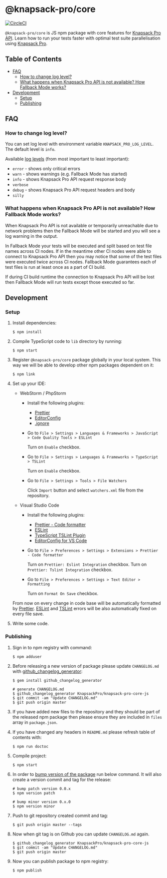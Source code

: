 # @knapsack-pro/core

[![CircleCI](https://circleci.com/gh/KnapsackPro/knapsack-pro-core-js.svg?style=svg)](https://circleci.com/gh/KnapsackPro/knapsack-pro-core-js)

`@knapsack-pro/core` is JS npm package with core features for [Knapsack Pro API](https://docs.knapsackpro.com/api/).
Learn how to run your tests faster with optimal test suite parallelisation using [Knapsack Pro](https://knapsackpro.com).

<!-- START doctoc generated TOC please keep comment here to allow auto update -->
<!-- DON'T EDIT THIS SECTION, INSTEAD RE-RUN doctoc TO UPDATE -->

## Table of Contents

- [FAQ](#faq)
  - [How to change log level?](#how-to-change-log-level)
  - [What happens when Knapsack Pro API is not available? How Fallback Mode works?](#what-happens-when-knapsack-pro-api-is-not-available-how-fallback-mode-works)
- [Development](#development)
  - [Setup](#setup)
  - [Publishing](#publishing)

<!-- END doctoc generated TOC please keep comment here to allow auto update -->

## FAQ

### How to change log level?

You can set log level with environment variable `KNAPSACK_PRO_LOG_LEVEL`.
The default level is `info`.

Available [log levels](https://github.com/winstonjs/winston#logging) (from most important to least important):

- `error` - shows only critical errors
- `warn` - shows warnings (e.g. Fallback Mode has started)
- `info` - shows Knapsack Pro API request response body
- `verbose`
- `debug` - shows Knapsack Pro API request headers and body
- `silly`

### What happens when Knapsack Pro API is not available? How Fallback Mode works?

When Knapsack Pro API is not available or temporarily unreachable due to network problems then the Fallback Mode will be started and you will see a log warning in the output.

In Fallback Mode your tests will be executed and split based on test file names across CI nodes. If in the meantime other CI nodes were able to connect to Knapsack Pro API then you may notice that some of the test files were executed twice across CI nodes. Fallback Mode guarantees each of test files is run at least once as a part of CI build.

If during CI build runtime the connection to Knapsack Pro API will be lost then Fallback Mode will run tests except those executed so far.

## Development

### Setup

1. Install dependencies:

   ```
   $ npm install
   ```

2. Compile TypeScript code to `lib` directory by running:

   ```
   $ npm start
   ```

3. Register `@knapsack-pro/core` package globally in your local system. This way we will be able to develop other npm packages dependent on it:

   ```
   $ npm link
   ```

4. Set up your IDE:

   - WebStorm / PhpStorm

     - Install the following plugins:

       - [Prettier](https://plugins.jetbrains.com/plugin/10456-prettier)
       - [EditorConfig](https://plugins.jetbrains.com/plugin/7294-editorconfig)
       - [.ignore](https://plugins.jetbrains.com/plugin/7495--ignore)

     - Go to `File > Settings > Languages & Frameworks > JavaScript > Code Quality Tools > ESLint`

       Turn on `Enable` checkbox.

     - Go to `File > Settings > Languages & Frameworks > TypeScript > TSLint`

       Turn on `Enable` checkbox.

     - Go to `File > Settings > Tools > File Watchers`

       Click `Import` button and select `watchers.xml` file from the repository.

   - Visual Studio Code

     - Install the following plugins:

       - [Prettier - Code formatter](https://marketplace.visualstudio.com/items?itemName=esbenp.prettier-vscode)
       - [ESLint](https://marketplace.visualstudio.com/items?itemName=dbaeumer.vscode-eslint)
       - [TypeScript TSLint Plugin](https://marketplace.visualstudio.com/items?itemName=ms-vscode.vscode-typescript-tslint-plugin)
       - [EditorConfig for VS Code](https://marketplace.visualstudio.com/items?itemName=EditorConfig.EditorConfig)

     - Go to `File > Preferences > Settings > Extensions > Prettier - Code formatter`

       Turn on `Prettier: Eslint Integration` checkbox.
       Turn on `Prettier: Tslint Integration` checkbox.

     - Go to `File > Preferences > Settings > Text Editor > Formatting`

       Turn on `Format On Save` checkbox.

   From now on every change in code base will be automatically formatted by [Prettier](https://prettier.io/). [ESLint](https://eslint.org/) and [TSLint](https://palantir.github.io/tslint/) errors will be also automatically fixed on every file save.

5. Write some code.

### Publishing

1. Sign in to npm registry with command:

   ```
   $ npm adduser
   ```

2. Before releasing a new version of package please update `CHANGELOG.md` with [github_changelog_generator](https://github.com/github-changelog-generator/github-changelog-generator):

   ```
   $ gem install github_changelog_generator

   # generate CHANGELOG.md
   $ github_changelog_generator KnapsackPro/knapsack-pro-core-js
   $ git commit -am "Update CHANGELOG.md"
   $ git push origin master
   ```

3. If you have added new files to the repository and they should be part of the released npm package then please ensure they are included in `files` array in `package.json`.

4. If you have changed any headers in `README.md` please refresh table of contents with:

   ```
   $ npm run doctoc
   ```

5. Compile project:

   ```
   $ npm start
   ```

6. In order to [bump version of the package](https://docs.npmjs.com/cli/version) run below command. It will also create a version commit and tag for the release:

   ```
   # bump patch version 0.0.x
   $ npm version patch

   # bump minor version 0.x.0
   $ npm version minor
   ```

7. Push to git repository created commit and tag:

   ```
   $ git push origin master --tags
   ```

8. Now when git tag is on Github you can update `CHANGELOG.md` again.

   ```
   $ github_changelog_generator KnapsackPro/knapsack-pro-core-js
   $ git commit -am "Update CHANGELOG.md"
   $ git push origin master
   ```

9. Now you can publish package to npm registry:

   ```
   $ npm publish
   ```
